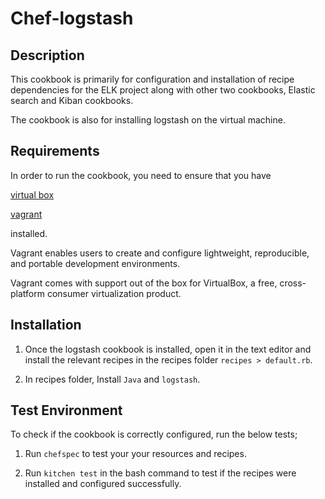 # Chef-logstash

## Description

This cookbook is primarily for configuration and installation of recipe dependencies for the ELK project along with
other two cookbooks, Elastic search and Kiban cookbooks.

The cookbook is also for installing logstash on the virtual machine.

## Requirements

In order to run the cookbook, you need to ensure that you have

[virtual box](https://www.virtualbox.org/wiki/Downloads)

[vagrant](https://www.vagrantup.com/downloads.html)

installed.

Vagrant enables users to create and configure lightweight, reproducible, and portable development environments.

Vagrant comes with support out of the box for VirtualBox, a free, cross-platform consumer virtualization product.

## Installation

1. Once the logstash cookbook is installed, open it in the text editor and install the relevant recipes in the recipes folder `recipes > default.rb`.

2. In recipes folder, Install `Java` and `logstash`.

## Test Environment

To check if the cookbook is correctly configured, run the below tests; 

1. Run
	`chefspec`
 to test your your resources and recipes.

2. Run
	`kitchen test`
in the bash command to test if the recipes were installed and configured successfully.
